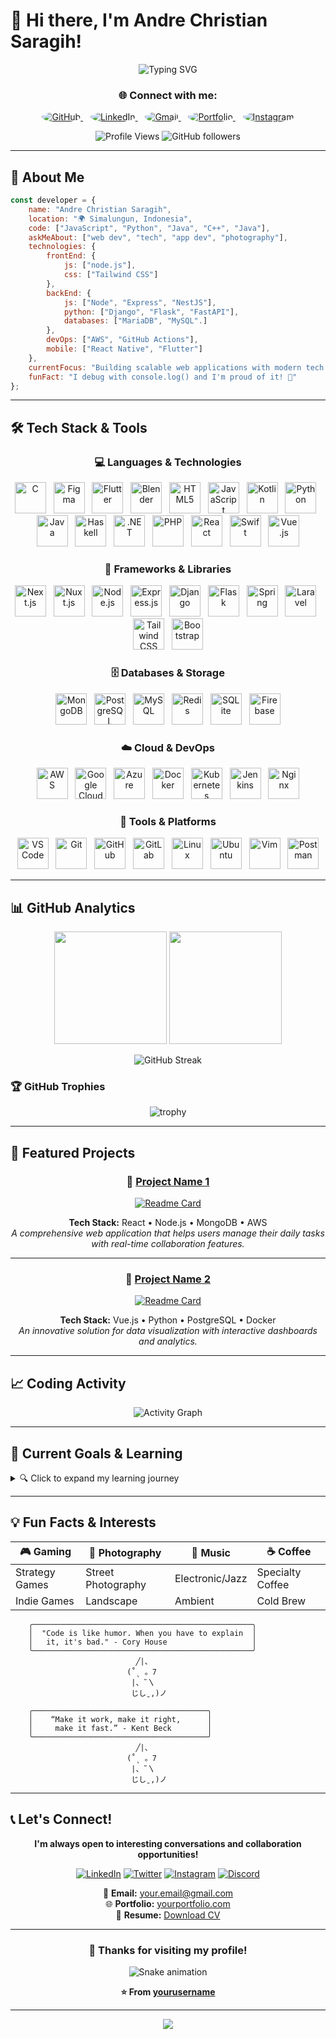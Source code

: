 # 👋 Hi there, I'm Andre Christian Saragih!

<div align="center">

![Typing SVG](https://readme-typing-svg.herokuapp.com?font=Fira+Code&pause=1000&color=36BCF7&center=true&vCenter=true&width=435&lines=Full+Stack+Developer;Software+Engineer;Open+Source+Enthusiast;Tech+Innovator)

### 🌐 Connect with me:

<p align="center">
<a href="https://github.com/yourusername">
<img src="https://img.shields.io/badge/-GitHub-181717?style=for-the-badge&logo=github&logoColor=white&style=plastic&logoWidth=30" alt="GitHub" style="border-radius: 50%;"/>
</a>&nbsp;&nbsp;
<a href="https://linkedin.com/in/yourprofile">
<img src="https://img.shields.io/badge/-LinkedIn-0077B5?style=for-the-badge&logo=linkedin&logoColor=white&style=plastic&logoWidth=30" alt="LinkedIn" style="border-radius: 50%;"/>
</a>&nbsp;&nbsp;
<a href="mailto:your.email@gmail.com">
<img src="https://img.shields.io/badge/-Gmail-D14836?style=for-the-badge&logo=gmail&logoColor=white&style=plastic&logoWidth=30" alt="Gmail" style="border-radius: 50%;"/>
</a>&nbsp;&nbsp;
<a href="https://yourportfolio.com">
<img src="https://img.shields.io/badge/-Portfolio-FF5722?style=for-the-badge&logo=firefox&logoColor=white&style=plastic&logoWidth=30" alt="Portfolio" style="border-radius: 50%;"/>
</a>&nbsp;&nbsp;
<a href="https://instagram.com/yourusername">
<img src="https://img.shields.io/badge/-Instagram-E4405F?style=for-the-badge&logo=instagram&logoColor=white&style=plastic&logoWidth=30" alt="Instagram" style="border-radius: 50%;"/>
</a>
</p>

<p align="center">
<img src="https://komarev.com/ghpvc/?username=yourusername&color=brightgreen&style=plastic&label=Profile+Views" alt="Profile Views"/>
<img src="https://img.shields.io/github/followers/yourusername?label=Followers&style=plastic&color=blue&logo=github" alt="GitHub followers"/>
</p>

</div>

---

## 🚀 About Me

```javascript
const developer = {
    name: "Andre Christian Saragih",
    location: "🌍 Simalungun, Indonesia",
    code: ["JavaScript", "Python", "Java", "C++", "Java"],
    askMeAbout: ["web dev", "tech", "app dev", "photography"],
    technologies: {
        frontEnd: {
            js: ["node.js"],
            css: ["Tailwind CSS"]
        },
        backEnd: {
            js: ["Node", "Express", "NestJS"],
            python: ["Django", "Flask", "FastAPI"],
            databases: ["MariaDB", "MySQL".]
        },
        devOps: ["AWS", "GitHub Actions"],
        mobile: ["React Native", "Flutter"]
    },
    currentFocus: "Building scalable web applications with modern tech stack",
    funFact: "I debug with console.log() and I'm proud of it! 🐛"
};
```

---

## 🛠️ Tech Stack & Tools

<div align="center">

### 💻 Languages & Technologies

<img src="https://cdn.jsdelivr.net/gh/devicons/devicon/icons/c/c-original.svg" alt="C" width="50" height="50"/>&nbsp;&nbsp;
<img src="https://cdn.jsdelivr.net/gh/devicons/devicon/icons/figma/figma-original.svg" alt="Figma" width="50" height="50"/>&nbsp;&nbsp;
<img src="https://cdn.jsdelivr.net/gh/devicons/devicon/icons/flutter/flutter-original.svg" alt="Flutter" width="50" height="50"/>&nbsp;&nbsp;
<img src="https://cdn.jsdelivr.net/gh/devicons/devicon/icons/blender/blender-original.svg" alt="Blender" width="50" height="50"/>&nbsp;&nbsp;
<img src="https://cdn.jsdelivr.net/gh/devicons/devicon/icons/html5/html5-original.svg" alt="HTML5" width="50" height="50"/>&nbsp;&nbsp;
<img src="https://cdn.jsdelivr.net/gh/devicons/devicon/icons/javascript/javascript-original.svg" alt="JavaScript" width="50" height="50"/>&nbsp;&nbsp;
<img src="https://cdn.jsdelivr.net/gh/devicons/devicon/icons/kotlin/kotlin-original.svg" alt="Kotlin" width="50" height="50"/>&nbsp;&nbsp;
<img src="https://cdn.jsdelivr.net/gh/devicons/devicon/icons/python/python-original.svg" alt="Python" width="50" height="50"/>&nbsp;&nbsp;
<img src="https://cdn.jsdelivr.net/gh/devicons/devicon/icons/java/java-original.svg" alt="Java" width="50" height="50"/>&nbsp;&nbsp;
<img src="https://cdn.jsdelivr.net/gh/devicons/devicon/icons/haskell/haskell-original.svg" alt="Haskell" width="50" height="50"/>&nbsp;&nbsp;
<img src="https://cdn.jsdelivr.net/gh/devicons/devicon/icons/dot-net/dot-net-original.svg" alt=".NET" width="50" height="50"/>&nbsp;&nbsp;
<img src="https://cdn.jsdelivr.net/gh/devicons/devicon/icons/php/php-original.svg" alt="PHP" width="50" height="50"/>&nbsp;&nbsp;
<img src="https://cdn.jsdelivr.net/gh/devicons/devicon/icons/react/react-original.svg" alt="React" width="50" height="50"/>&nbsp;&nbsp;
<img src="https://cdn.jsdelivr.net/gh/devicons/devicon/icons/swift/swift-original.svg" alt="Swift" width="50" height="50"/>&nbsp;&nbsp;
<img src="https://cdn.jsdelivr.net/gh/devicons/devicon/icons/vuejs/vuejs-original.svg" alt="Vue.js" width="50" height="50"/>

### 🚀 Frameworks & Libraries

<p align="center">
<img src="https://cdn.jsdelivr.net/gh/devicons/devicon/icons/nextjs/nextjs-original.svg" alt="Next.js" width="50" height="50"/>&nbsp;&nbsp;
<img src="https://cdn.jsdelivr.net/gh/devicons/devicon/icons/nuxtjs/nuxtjs-original.svg" alt="Nuxt.js" width="50" height="50"/>&nbsp;&nbsp;
<img src="https://cdn.jsdelivr.net/gh/devicons/devicon/icons/nodejs/nodejs-original.svg" alt="Node.js" width="50" height="50"/>&nbsp;&nbsp;
<img src="https://cdn.jsdelivr.net/gh/devicons/devicon/icons/express/express-original.svg" alt="Express.js" width="50" height="50"/>&nbsp;&nbsp;
<img src="https://cdn.jsdelivr.net/gh/devicons/devicon/icons/django/django-plain.svg" alt="Django" width="50" height="50"/>&nbsp;&nbsp;
<img src="https://cdn.jsdelivr.net/gh/devicons/devicon/icons/flask/flask-original.svg" alt="Flask" width="50" height="50"/>&nbsp;&nbsp;
<img src="https://cdn.jsdelivr.net/gh/devicons/devicon/icons/spring/spring-original.svg" alt="Spring" width="50" height="50"/>&nbsp;&nbsp;
<img src="https://cdn.jsdelivr.net/gh/devicons/devicon/icons/laravel/laravel-plain.svg" alt="Laravel" width="50" height="50"/>&nbsp;&nbsp;
<img src="https://cdn.jsdelivr.net/gh/devicons/devicon/icons/tailwindcss/tailwindcss-plain.svg" alt="Tailwind CSS" width="50" height="50"/>&nbsp;&nbsp;
<img src="https://cdn.jsdelivr.net/gh/devicons/devicon/icons/bootstrap/bootstrap-original.svg" alt="Bootstrap" width="50" height="50"/>
</p>

### 🗄️ Databases & Storage

<p align="center">
<img src="https://cdn.jsdelivr.net/gh/devicons/devicon/icons/mongodb/mongodb-original.svg" alt="MongoDB" width="50" height="50"/>&nbsp;&nbsp;
<img src="https://cdn.jsdelivr.net/gh/devicons/devicon/icons/postgresql/postgresql-original.svg" alt="PostgreSQL" width="50" height="50"/>&nbsp;&nbsp;
<img src="https://cdn.jsdelivr.net/gh/devicons/devicon/icons/mysql/mysql-original.svg" alt="MySQL" width="50" height="50"/>&nbsp;&nbsp;
<img src="https://cdn.jsdelivr.net/gh/devicons/devicon/icons/redis/redis-original.svg" alt="Redis" width="50" height="50"/>&nbsp;&nbsp;
<img src="https://cdn.jsdelivr.net/gh/devicons/devicon/icons/sqlite/sqlite-original.svg" alt="SQLite" width="50" height="50"/>&nbsp;&nbsp;
<img src="https://cdn.jsdelivr.net/gh/devicons/devicon/icons/firebase/firebase-plain.svg" alt="Firebase" width="50" height="50"/>
</p>

### ☁️ Cloud & DevOps

<p align="center">
<img src="https://cdn.jsdelivr.net/gh/devicons/devicon/icons/amazonwebservices/amazonwebservices-original.svg" alt="AWS" width="50" height="50"/>&nbsp;&nbsp;
<img src="https://cdn.jsdelivr.net/gh/devicons/devicon/icons/googlecloud/googlecloud-original.svg" alt="Google Cloud" width="50" height="50"/>&nbsp;&nbsp;
<img src="https://cdn.jsdelivr.net/gh/devicons/devicon/icons/azure/azure-original.svg" alt="Azure" width="50" height="50"/>&nbsp;&nbsp;
<img src="https://cdn.jsdelivr.net/gh/devicons/devicon/icons/docker/docker-original.svg" alt="Docker" width="50" height="50"/>&nbsp;&nbsp;
<img src="https://cdn.jsdelivr.net/gh/devicons/devicon/icons/kubernetes/kubernetes-plain.svg" alt="Kubernetes" width="50" height="50"/>&nbsp;&nbsp;
<img src="https://cdn.jsdelivr.net/gh/devicons/devicon/icons/jenkins/jenkins-original.svg" alt="Jenkins" width="50" height="50"/>&nbsp;&nbsp;
<img src="https://cdn.jsdelivr.net/gh/devicons/devicon/icons/nginx/nginx-original.svg" alt="Nginx" width="50" height="50"/>
</p>

### 🔧 Tools & Platforms

<p align="center">
<img src="https://cdn.jsdelivr.net/gh/devicons/devicon/icons/vscode/vscode-original.svg" alt="VS Code" width="50" height="50"/>&nbsp;&nbsp;
<img src="https://cdn.jsdelivr.net/gh/devicons/devicon/icons/git/git-original.svg" alt="Git" width="50" height="50"/>&nbsp;&nbsp;
<img src="https://cdn.jsdelivr.net/gh/devicons/devicon/icons/github/github-original.svg" alt="GitHub" width="50" height="50"/>&nbsp;&nbsp;
<img src="https://cdn.jsdelivr.net/gh/devicons/devicon/icons/gitlab/gitlab-original.svg" alt="GitLab" width="50" height="50"/>&nbsp;&nbsp;
<img src="https://cdn.jsdelivr.net/gh/devicons/devicon/icons/linux/linux-original.svg" alt="Linux" width="50" height="50"/>&nbsp;&nbsp;
<img src="https://cdn.jsdelivr.net/gh/devicons/devicon/icons/ubuntu/ubuntu-plain.svg" alt="Ubuntu" width="50" height="50"/>&nbsp;&nbsp;
<img src="https://cdn.jsdelivr.net/gh/devicons/devicon/icons/vim/vim-original.svg" alt="Vim" width="50" height="50"/>&nbsp;&nbsp;
<img src="https://cdn.jsdelivr.net/gh/devicons/devicon/icons/postman/postman-original.svg" alt="Postman" width="50" height="50"/>
</p>

</div>

---

## 📊 GitHub Analytics

<div align="center">

<img height="180em" src="https://github-readme-stats.vercel.app/api?username=yourusername&show_icons=true&theme=tokyonight&include_all_commits=true&count_private=true"/>
<img height="180em" src="https://github-readme-stats.vercel.app/api/top-langs/?username=yourusername&layout=compact&langs_count=8&theme=tokyonight"/>

</div>

<div align="center">

![GitHub Streak](https://github-readme-streak-stats.herokuapp.com/?user=yourusername&theme=tokyonight)

</div>

### 🏆 GitHub Trophies
<div align="center">

![trophy](https://github-profile-trophy.vercel.app/?username=yourusername&theme=onedark&column=7)

</div>

---

## 💼 Featured Projects

<div align="center">

### 🌟 [Project Name 1](https://github.com/yourusername/project1)
[![Readme Card](https://github-readme-stats.vercel.app/api/pin/?username=yourusername&repo=project1&theme=tokyonight)](https://github.com/yourusername/project1)

**Tech Stack:** React • Node.js • MongoDB • AWS  
*A comprehensive web application that helps users manage their daily tasks with real-time collaboration features.*

---

### 🚀 [Project Name 2](https://github.com/yourusername/project2)
[![Readme Card](https://github-readme-stats.vercel.app/api/pin/?username=yourusername&repo=project2&theme=tokyonight)](https://github.com/yourusername/project2)

**Tech Stack:** Vue.js • Python • PostgreSQL • Docker  
*An innovative solution for data visualization with interactive dashboards and analytics.*

</div>

---

## 📈 Coding Activity

<div align="center">

<!--START_SECTION:waka-->
<!--END_SECTION:waka-->

![Activity Graph](https://github-readme-activity-graph.vercel.app/graph?username=yourusername&theme=tokyo-night)

</div>

---

## 🎯 Current Goals & Learning

<details>
<summary>🔍 Click to expand my learning journey</summary>

### 🎯 2024 Goals
- [ ] Master **Kubernetes** and **Microservices Architecture**
- [ ] Contribute to **5+ Open Source Projects**
- [ ] Build a **SaaS Product** from scratch
- [ ] Learn **Machine Learning** with **TensorFlow**
- [ ] Get **AWS Solutions Architect** certification

### 📚 Currently Learning
- 🔥 **WebAssembly** for high-performance web apps
- 🧠 **GraphQL** and modern API design
- 🎨 **Three.js** for 3D web experiences
- 📱 **React Native** for mobile development

### 🏆 Recent Achievements
- ✅ Completed **100 Days of Code** challenge
- ✅ Built and deployed **10+ full-stack applications**
- ✅ Mentored **50+ junior developers**
- ✅ Speaker at **3 tech conferences**

</details>

---

## 💡 Fun Facts & Interests

<div align="center">

| 🎮 Gaming | 📸 Photography | 🎵 Music | ☕ Coffee |
|-----------|----------------|----------|----------|
| Strategy Games | Street Photography | Electronic/Jazz | Specialty Coffee |
| Indie Games | Landscape | Ambient | Cold Brew |

</div>

```ascii
    ╭─────────────────────────────────────────────────╮
    │  "Code is like humor. When you have to explain  │
    │   it, it's bad." - Cory House                   │
    ╰─────────────────────────────────────────────────╯
                            ╱|、
                          (˚ˎ 。7  
                           |、˜〵          
                           じしˍ,)ノ
```

```ascii
    ╭───────────────────────────────────────╮
    │    “Make it work, make it right,      │
    │     make it fast.” - Kent Beck        │
    ╰───────────────────────────────────────╯
                            ╱|、
                          (˚ˎ 。7  
                           |、˜〵          
                           じしˍ,)ノ
```


---

## 📞 Let's Connect!

<div align="center">

**I'm always open to interesting conversations and collaboration opportunities!**

[![LinkedIn](https://img.shields.io/badge/LinkedIn-0077B5?style=for-the-badge&logo=linkedin&logoColor=white)](https://linkedin.com/in/yourprofile)
[![Twitter](https://img.shields.io/badge/Twitter-1DA1F2?style=for-the-badge&logo=twitter&logoColor=white)](https://twitter.com/yourusername)
[![Instagram](https://img.shields.io/badge/Instagram-E4405F?style=for-the-badge&logo=instagram&logoColor=white)](https://instagram.com/yourusername)
[![Discord](https://img.shields.io/badge/Discord-7289DA?style=for-the-badge&logo=discord&logoColor=white)](https://discord.gg/yourinvite)

💌 **Email:** [your.email@gmail.com](mailto:your.email@gmail.com)  
🌐 **Portfolio:** [yourportfolio.com](https://yourportfolio.com)  
📄 **Resume:** [Download CV](https://yourresume.pdf)

</div>

---

<div align="center">

### 🎉 Thanks for visiting my profile!

![Snake animation](https://github.com/yourusername/yourusername/blob/output/github-contribution-grid-snake.svg)

**⭐ From [yourusername](https://github.com/yourusername)**

</div>

---

<div align="center">
  <img src="https://capsule-render.vercel.app/api?type=waving&color=gradient&height=60&section=footer"/>
</div>